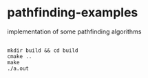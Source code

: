 # pathfinding-examples
implementation of some pathfinding algorithms

##
```
mkdir build && cd build
cmake ..
make
./a.out
```
